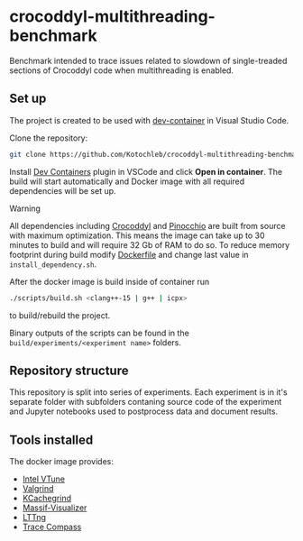 # crocoddyl-multithreading-benchmark
Benchmark intended to trace issues related to slowdown of single-treaded sections of Crocoddyl code when multithreading is enabled.

## Set up

The project is created to be used with [dev-container](https://code.visualstudio.com/docs/devcontainers/containers) in Visual Studio Code.

Clone the repository:
```bash
git clone https://github.com/Kotochleb/crocoddyl-multithreading-benchmark.git --recursive
```

Install [Dev Containers](https://marketplace.visualstudio.com/items?itemName=ms-vscode-remote.remote-containers) plugin in VSCode and click **Open in container**. The build will start automatically and Docker image with all required dependencies will be set up.

> [!WARNING]
> All dependencies including [Crocoddyl](https://github.com/loco-3d/crocoddyl) and [Pinocchio](https://github.com/stack-of-tasks/pinocchio) are built from source with maximum optimization. This means the image can take up to 30 minutes to build and will require 32 Gb of RAM to do so. To reduce memory footprint during build modify [Dockerfile](./.devcontainer/Dockerfile) and change last value in `install_dependency.sh`.

After the docker image is build inside of container run
```bash
./scripts/build.sh <clang++-15 | g++ | icpx>
```
to build/rebuild the project.

Binary outputs of the scripts can be found in the `build/experiments/<experiment name>` folders.

## Repository structure

This repository is split into series of experiments. Each experiment is in it's separate folder with subfolders contaning source code of the experiment and Jupyter notebooks used to postprocess data and document results.

## Tools installed

The docker image provides:
- [Intel VTune](https://www.intel.com/content/www/us/en/developer/tools/oneapi/vtune-profiler.html)
- [Valgrind](https://valgrind.org/)
- [KCachegrind](https://kcachegrind.sourceforge.net/html/Home.html)
- [Massif-Visualizer](https://github.com/KDE/massif-visualizer)
- [LTTng](https://lttng.org/)
- [Trace Compass](https://eclipse.dev/tracecompass/)
